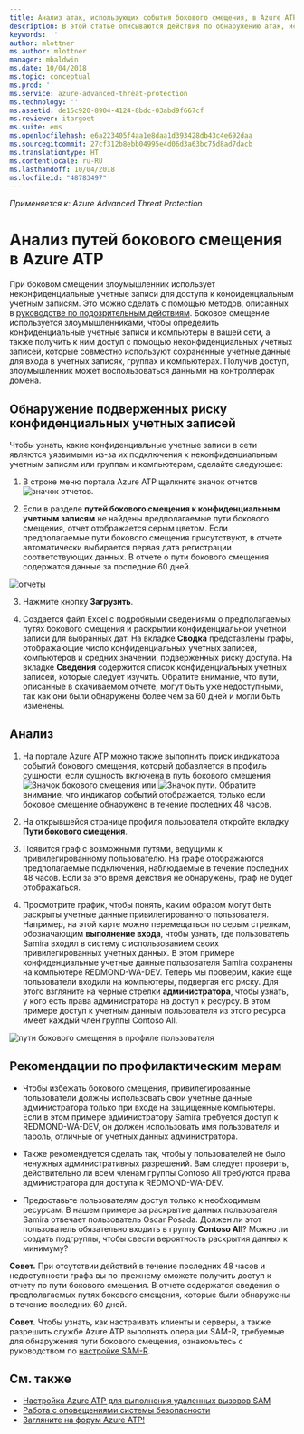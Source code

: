 ```yaml
---
title: Анализ атак, использующих события бокового смещения, в Azure ATP | Документы Майкрософт
description: В этой статье описываются действия по обнаружению атак, использующих события бокового смещения, в Azure Advanced Threat Protection (ATP).
keywords: ''
author: mlottner
ms.author: mlottner
manager: mbaldwin
ms.date: 10/04/2018
ms.topic: conceptual
ms.prod: ''
ms.service: azure-advanced-threat-protection
ms.technology: ''
ms.assetid: de15c920-8904-4124-8bdc-03abd9f667cf
ms.reviewer: itargoet
ms.suite: ems
ms.openlocfilehash: e6a223405f4aa1e8daa1d393428db43c4e692daa
ms.sourcegitcommit: 27cf312b8ebb04995e4d06d3a63bc75d8ad7dacb
ms.translationtype: HT
ms.contentlocale: ru-RU
ms.lasthandoff: 10/04/2018
ms.locfileid: "48783497"
---
```

*Применяется к: Azure Advanced Threat Protection*

# <a name="investigating-lateral-movement-paths-with-azure-atp"></a>Анализ путей бокового смещения в Azure ATP


При боковом смещении злоумышленник использует неконфиденциальные учетные записи для доступа к конфиденциальным учетным записям. Это можно сделать с помощью методов, описанных в [руководстве по подозрительным действиям](suspicious-activity-guide.md). Боковое смещение используется злоумышленниками, чтобы определить конфиденциальные учетные записи и компьютеры в вашей сети, а также получить к ним доступ с помощью неконфиденциальных учетных записей, которые совместно используют сохраненные учетные данные для входа в учетных записях, группах и компьютерах. Получив доступ, злоумышленник может воспользоваться данными на контроллерах домена.


## <a name="discover-your-at-risk-sensitive-accounts"></a>Обнаружение подверженных риску конфиденциальных учетных записей

Чтобы узнать, какие конфиденциальные учетные записи в сети являются уязвимыми из-за их подключения к неконфиденциальным учетным записям или группам и компьютерам, сделайте следующее: 

1. В строке меню портала Azure ATP щелкните значок отчетов ![значок отчетов](./media/atp-report-icon.png).

2. Если в разделе **путей бокового смещения к конфиденциальным учетным записям** не найдены предполагаемые пути бокового смещения, отчет отображается серым цветом. Если предполагаемые пути бокового смещения присутствуют, в отчете автоматически выбирается первая дата регистрации соответствующих данных. В отчете о пути бокового смещения содержатся данные за последние 60 дней.

 ![отчеты](./media/reports.png)

3. Нажмите кнопку **Загрузить**.

4. Создается файл Excel с подробными сведениями о предполагаемых путях бокового смещения и раскрытии конфиденциальной учетной записи для выбранных дат. На вкладке **Сводка** представлены графы, отображающие число конфиденциальных учетных записей, компьютеров и средних значений, подверженных риску доступа. На вкладке **Сведения** содержится список конфиденциальных учетных записей, которые следует изучить. Обратите внимание, что пути, описанные в скачиваемом отчете, могут быть уже недоступными, так как они были обнаружены более чем за 60 дней и могли быть изменены.


## <a name="investigate"></a>Анализ



1. На портале Azure ATP можно также выполнить поиск индикатора событий бокового смещения, который добавляется в профиль сущности, если сущность включена в путь бокового смещения ![Значок бокового смещения](./media/lateral-movement-icon.png) или ![Значок пути](./media/paths-icon.png). Обратите внимание, что индикатор событий отображается, только если боковое смещение обнаружено в течение последних 48 часов. 

2. На открывшейся странице профиля пользователя откройте вкладку **Пути бокового смещения**. 

3. Появится граф с возможными путями, ведущими к привилегированному пользователю. На графе отображаются предполагаемые подключения, наблюдаемые в течение последних 48 часов. Если за это время действия не обнаружены, граф не будет отображаться. 

4. Просмотрите график, чтобы понять, каким образом могут быть раскрыты учетные данные привилегированного пользователя. Например, на этой карте можно перемещаться по серым стрелкам, обозначающим **выполнение входа**, чтобы узнать, где пользователь Samira входил в систему с использованием своих привилегированных учетных данных. В этом примере конфиденциальные учетные данные пользователя Samira сохранены на компьютере REDMOND-WA-DEV. Теперь мы проверим, какие еще пользователи входили на компьютеры, подвергая его риску. Для этого взгляните на черные стрелки **администратора**, чтобы узнать, у кого есть права администратора на доступ к ресурсу. В этом примере доступ к учетным данным пользователя из этого ресурса имеет каждый член группы Contoso All.  

 ![пути бокового смещения в профиле пользователя](media/user-profile-lateral-movement-paths.png)


## <a name="preventative-best-practices"></a>Рекомендации по профилактическим мерам

- Чтобы избежать бокового смещения, привилегированные пользователи должны использовать свои учетные данные администратора только при входе на защищенные компьютеры. Если в этом примере администратору Samira требуется доступ к REDMOND-WA-DEV, он должен использовать имя пользователя и пароль, отличные от учетных данных администратора.

- Также рекомендуется сделать так, чтобы у пользователей не было ненужных административных разрешений. Вам следует проверить, действительно ли всем членам группы Contoso All требуются права администратора для доступа к REDMOND-WA-DEV.

- Предоставьте пользователям доступ только к необходимым ресурсам. В нашем примере за раскрытие данных пользователя Samira отвечает пользователь Oscar Posada. Должен ли этот пользователь обязательно входить в группу **Contoso All**? Можно ли создать подгруппы, чтобы свести вероятность раскрытия данных к минимуму?

**Совет.** При отсутствии действий в течение последних 48 часов и недоступности графа вы по-прежнему сможете получить доступ к отчету по пути бокового смещения. В отчете содержатся сведения о предполагаемых путях бокового смещения, которые были обнаружены в течение последних 60 дней. 

**Совет.** Чтобы узнать, как настраивать клиенты и серверы, а также разрешить службе Azure ATP выполнять операции SAM-R, требуемые для обнаружения пути бокового смещения, ознакомьтесь с руководством по [настройке SAM-R](install-atp-step8-samr.md).


## <a name="see-also"></a>См. также

- [Настройка Azure ATP для выполнения удаленных вызовов SAM](install-atp-step8-samr.md)
- [Работа с оповещениями системы безопасности](working-with-suspicious-activities.md)
- [Загляните на форум Azure ATP!](https://aka.ms/azureatpcommunity)